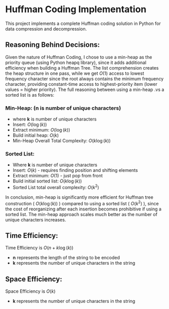 # Huffman Coding Implementation

This project implements a complete Huffman coding solution in Python for data compression and decompression.

## Reasoning Behind Decisions:

Given the nature of Huffman Coding, I chose to use a min-heap as the priority queue (using Python heapq library), since it adds additional efficiency when building a Huffman Tree. The list comprehension creates the heap structure in one pass, while we get $O(1)$ access to lowest frequency character since the root always contains the minimum frequency character, providing constant-time access to highest-priority item (lower values = higher priority). The full reasoning between using a min-heap .vs a sorted list is as follows:

### Min-Heap: (n is number of unique characters)

- where **k** is number of unique characters
- Insert: $O(\log(k))$
- Extract minimum: $O(\log(k))$
- Build initial heap: $O(k)$
- Min-Heap Overall Total Complexity: $O(k\log(k))$

### Sorted List:

- Where **k** is number of unique characters
- Insert: $O(k)$ - requires finding position and shifting elements
- Extract minimum: $O(1)$ - just pop from front
- Build initial sorted list: $O(k\log(k))$
- Sorted List total overall complexity: $O(k^2)$

In conclusion, min-heap is significantly more efficient for Huffman tree construction ( $O(k\log(k))$ ) compared to using a sorted list ( $O(k^2)$ ), since the cost of reorganizing after each insertion becomes prohibitive if using a sorted list. The min-heap approach scales much better as the number of unique characters increases.

## Time Efficiency:

Time Efficiency is $O(n + k\log(k))$

- **n** represents the length of the string to be encoded
- **k** represents the number of unique characters in the string

## Space Efficiency:

Space Efficiency is $O(k)$

- **k** represents the number of unique characters in the string